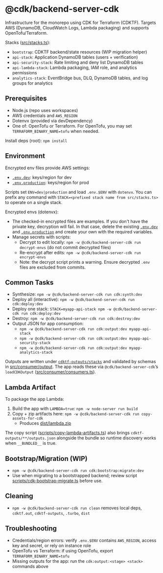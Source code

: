 # @cdk/backend-server-cdk

Infrastructure for the monorepo using CDK for Terraform (CDKTF). Targets AWS (DynamoDB, CloudWatch Logs, Lambda packaging) and supports OpenTofu/Terraform.

Stacks ([src/stacks.ts](src/stacks.ts)):
- `bootstrap`: CDKTF backend/state resources (WIP migration helper)
- `api-stack`: Application DynamoDB tables (users + verification)
- `api-security-stack`: Rate limiting and deny list DynamoDB tables
- `api-lambda-stack`: Lambda packaging, IAM role, and analytics permissions
- `analytics-stack`: EventBridge bus, DLQ, DynamoDB tables, and log groups for analytics

## Prerequisites

- Node.js (repo uses workspaces)
- AWS credentials and `AWS_REGION`
- Dotenvx (provided via devDependency)
- One of: OpenTofu or Terraform. For OpenTofu, you may set `TERRAFORM_BINARY_NAME=tofu` when needed.

Install deps (root): `npm install`

## Environment

Encrypted env files provide AWS settings:
- [`.env.dev`](.env.dev): keys/region for dev
- [`.env.production`](.env.production): keys/region for prod

Scripts set `ENV=dev|production` and load `.env.$ENV` with `dotenvx`. You can prefix any command with `STACK=<prefixed stack name from src/stacks.ts>` to operate on a single stack.

Encrypted envs (dotenvx):
- The checked-in encrypted files are examples. If you don't have the private key, decryption will fail. In that case, delete the existing [`.env.dev`](.env.dev) and [`.env.production`](.env.production) and create your own with the required variables.
- Manage secrets with scripts:
  - Decrypt to edit locally: `npm -w @cdk/backend-server-cdk run decrypt-envs` (do not commit decrypted files)
  - Re-encrypt after edits: `npm -w @cdk/backend-server-cdk run encrypt-envs`
  - Note: the decrypt script prints a warning. Ensure decrypted `.env` files are excluded from commits.

## Common Tasks

- Synthesize: `npm -w @cdk/backend-server-cdk run cdk:synth:dev`
- Deploy all (interactive): `npm -w @cdk/backend-server-cdk run cdk:deploy:dev`
- Deploy one stack: `STACK=myapp-api-stack npm -w @cdk/backend-server-cdk run cdk:deploy:dev`
- Destroy: `npm -w @cdk/backend-server-cdk run cdk:destroy:dev`
- Output JSON for app consumption:
  - `npm -w @cdk/backend-server-cdk run cdk:output:dev myapp-api-stack`
  - `npm -w @cdk/backend-server-cdk run cdk:output:dev myapp-api-security-stack`
  - `npm -w @cdk/backend-server-cdk run cdk:output:dev myapp-analytics-stack`

Outputs are written under [`cdktf-outputs/stacks`](cdktf-outputs/stacks) and validated by schemas in [src/consumer/output](src/consumer/output). The app reads these via `@cdk/backend-server-cdk`’s `loadCDKOutput` ([src/consumer/consumers.ts](src/consumer/consumers.ts)).

## Lambda Artifact

To package the app Lambda:
1) Build the app with `LAMBDA=true`: `npm -w node-server run build`
2) Copy + zip artifacts here: `npm -w @cdk/backend-server-cdk run copy-assets-for-cdk`
   - Produces [dist/lambda.zip](dist/lambda.zip)

The copy script ([scripts/copy-lambda-artifacts.ts](scripts/copy-lambda-artifacts.ts)) also brings `cdktf-outputs/**/outputs.json` alongside the bundle so runtime discovery works when `__BUNDLED__` is true.

## Bootstrap/Migration (WIP)

- `npm -w @cdk/backend-server-cdk run cdk:bootstrap:migrate:dev`
- Use when migrating to a bootstrapped backend; review script [scripts/cdk-bootstrap-migrate.ts](scripts/cdk-bootstrap-migrate.ts) before use.

## Cleaning

- `npm -w @cdk/backend-server-cdk run clean` removes local deps, `cdktf.out`, `cdktf-outputs`, `.turbo`, `dist`

## Troubleshooting

- Credentials/region errors: verify `.env.$ENV` contains `AWS_REGION`, access key and secret, or rely on instance role
- OpenTofu vs Terraform: if using OpenTofu, export `TERRAFORM_BINARY_NAME=tofu`
- Missing outputs for the app: run the `cdk:output:<stage> <stack>` commands above
